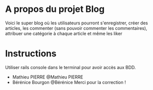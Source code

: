 # A propos du projet Blog
Voici le super blog où les utilisateurs pourront s'enregistrer, créer des articles, les commenter (sans pouvoir commenter les commentaires), attribuer une catégorie à chaque article et même les liker

# Instructions

Utiliser rails console dans le terminal pour avoir accès aux BDD.


- Mathieu PIERRE @Mathieu PIERRE
- Bérénice Bourgon @Bérénice Merci pour la correction !
